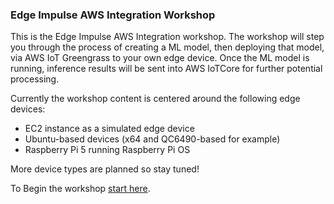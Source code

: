 ### Edge Impulse AWS Integration Workshop

This is the Edge Impulse AWS Integration workshop. The workshop will step you through the process of creating a ML model, then deploying that model, via AWS IoT Greengrass to your own edge device. Once the ML model is running, inference results will be sent into AWS IoTCore for further potential processing. 

Currently the workshop content is centered around the following edge devices:

* EC2 instance as a simulated edge device
* Ubuntu-based devices (x64 and QC6490-based for example)
* Raspberry Pi 5 running Raspberry Pi OS

More device types are planned so stay tuned!

To Begin the workshop [start here](./0_Overview/Overview.md).
